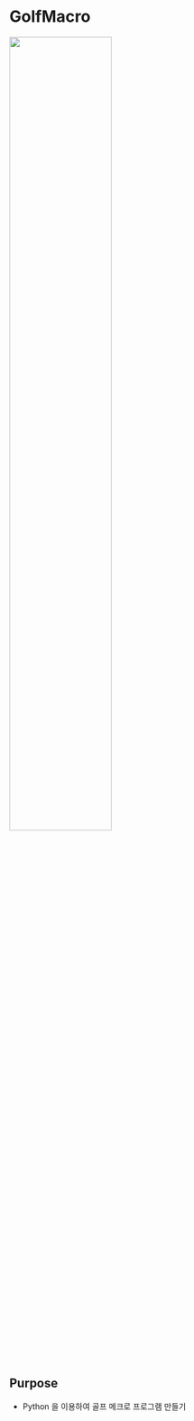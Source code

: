 # GolfMacro

<img width="60%" src="https://user-images.githubusercontent.com/88638457/211123881-67b0abe0-6ead-428c-9db0-95fcf206348f.png"/>

## Purpose
* Python 을 이용하여 골프 메크로 프로그램 만들기
